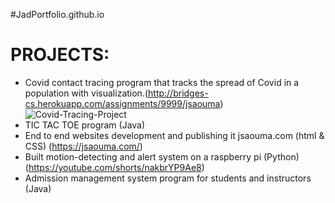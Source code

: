 #JadPortfolio.github.io
# PROJECTS:

  * Covid contact tracing program that tracks the spread of Covid in a population with visualization.(http://bridges-cs.herokuapp.com/assignments/9999/jsaouma)
   ![Covid-Tracing-Project](https://user-images.githubusercontent.com/88504029/207231236-b7001d92-2d7d-47b5-bff3-6a6009fb069c.png)
  * TIC TAC TOE program (Java)
  * End to end websites development and publishing it jsaouma.com (html & CSS) (https://jsaouma.com/)
  * Built motion-detecting and alert system on a raspberry pi (Python) (https://youtube.com/shorts/nakbrYP9Ae8)
  * Admission management system program for students and instructors (Java)
